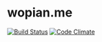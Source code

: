 # wopian.me

[![Build Status](https://travis-ci.org/wopian/wopian.me.svg?branch=master)](https://travis-ci.org/wopian/wopian.me)
[![Code Climate](https://codeclimate.com/github/Wopian/wopian.me/badges/gpa.svg)](https://codeclimate.com/github/Wopian/wopian.me)